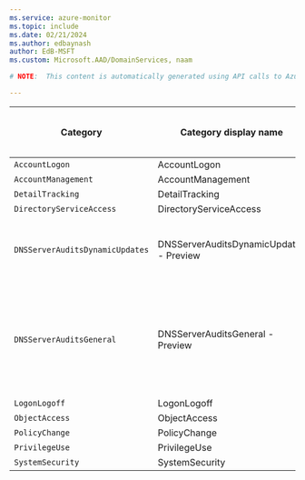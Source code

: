 ```yaml
---
ms.service: azure-monitor
ms.topic: include
ms.date: 02/21/2024
ms.author: edbaynash
author: EdB-MSFT
ms.custom: Microsoft.AAD/DomainServices, naam

# NOTE:  This content is automatically generated using API calls to Azure. Any edits made on these files will be overwritten in the next run of the script. 

---
```

  
  
|Category|Category display name| Log table| [Supports basic log plan](/azure/azure-monitor/logs/basic-logs-configure?tabs=portal-1#compare-the-basic-and-analytics-log-data-plans)|[Supports ingestion-time transformation](/azure/azure-monitor/essentials/data-collection-transformations)| Example queries |Costs to export|
|---|---|---|---|---|---|---|
|`AccountLogon` |AccountLogon |[AADDomainServicesAccountLogon](/azure/azure-monitor/reference/tables/aaddomainservicesaccountlogon)|No|Yes|[Queries](/azure/azure-monitor/reference/queries/aaddomainservicesaccountlogon)|No |
|`AccountManagement` |AccountManagement |[AADDomainServicesAccountManagement](/azure/azure-monitor/reference/tables/aaddomainservicesaccountmanagement)|No|Yes|[Queries](/azure/azure-monitor/reference/queries/aaddomainservicesaccountmanagement)|No |
|`DetailTracking` |DetailTracking ||No|Yes||No |
|`DirectoryServiceAccess` |DirectoryServiceAccess |[AADDomainServicesDirectoryServiceAccess](/azure/azure-monitor/reference/tables/aaddomainservicesdirectoryserviceaccess)|No|Yes|[Queries](/azure/azure-monitor/reference/queries/aaddomainservicesdirectoryserviceaccess)|No |
|`DNSServerAuditsDynamicUpdates` |DNSServerAuditsDynamicUpdates - Preview |[AADDomainServicesDNSAuditsDynamicUpdates](/azure/azure-monitor/reference/tables/aaddomainservicesdnsauditsdynamicupdates)<p>DNS server audit events enable change tracking on the DNS server. This table contains operational audit events for dynamic updates.|Yes|No||Yes |
|`DNSServerAuditsGeneral` |DNSServerAuditsGeneral - Preview |[AADDomainServicesDNSAuditsGeneral](/azure/azure-monitor/reference/tables/aaddomainservicesdnsauditsgeneral)<p>DNS server audit events enable change tracking on the DNS server. An audit event is logged each time server, zone, or resource record settings are changed. This includes operational events such as zone transfers, and DNSSEC zone signing and unsigning.  This table captures audit events that are not from dynamic updates.|Yes|No||Yes |
|`LogonLogoff` |LogonLogoff |[AADDomainServicesLogonLogoff](/azure/azure-monitor/reference/tables/aaddomainserviceslogonlogoff)|No|Yes|[Queries](/azure/azure-monitor/reference/queries/aaddomainserviceslogonlogoff)|No |
|`ObjectAccess` |ObjectAccess ||No|Yes||No |
|`PolicyChange` |PolicyChange |[AADDomainServicesPolicyChange](/azure/azure-monitor/reference/tables/aaddomainservicespolicychange)|No|Yes|[Queries](/azure/azure-monitor/reference/queries/aaddomainservicespolicychange)|No |
|`PrivilegeUse` |PrivilegeUse |[AADDomainServicesPrivilegeUse](/azure/azure-monitor/reference/tables/aaddomainservicesprivilegeuse)|No|Yes|[Queries](/azure/azure-monitor/reference/queries/aaddomainservicesprivilegeuse)|No |
|`SystemSecurity` |SystemSecurity ||No|Yes||No |